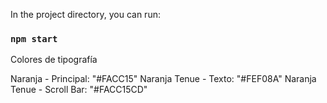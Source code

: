 In the project directory, you can run:

### `npm start`

Colores de tipografía

Naranja - Principal: "#FACC15"
Naranja Tenue - Texto: "#FEF08A"
Naranja Tenue - Scroll Bar: "#FACC15CD"
